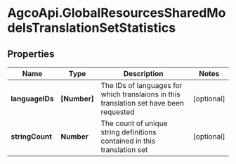# AgcoApi.GlobalResourcesSharedModelsTranslationSetStatistics

## Properties

Name | Type | Description | Notes
------------ | ------------- | ------------- | -------------
**languageIDs** | **[Number]** | The IDs of languages for which translaions in this translation set have been requested | [optional] 
**stringCount** | **Number** | The count of unique string definitions contained in this translation set | [optional] 



